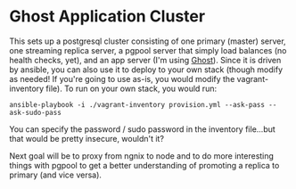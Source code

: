 # Ghost Application Cluster

This sets up a postgresql cluster consisting of one primary (master) server, one streaming replica server, a pgpool server that simply load balances (no health checks, yet), and an app server (I'm using [Ghost](https://ghost.org)). Since it is driven by ansible, you can also use it to deploy to your own stack (though modify as needed! If you're going to use as-is, you would modify the vagrant-inventory file). To run on your own stack, you would run:

```
ansible-playbook -i ./vagrant-inventory provision.yml --ask-pass --ask-sudo-pass
```

You can specify the password / sudo password in the inventory file...but that would be pretty insecure, wouldn't it?

Next goal will be to proxy from ngnix to node and to do more interesting things with pgpool to get a better understanding of promoting a replica to primary (and vice versa).
